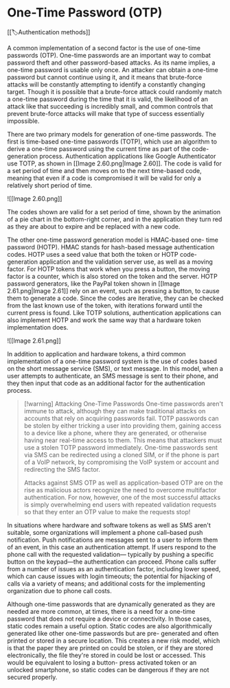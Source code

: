 
# One-Time Password (OTP)

[[🏷️Authentication methods]]

A common implementation of a second factor is the use of one-time passwords (OTP). One-time passwords are an important way to combat password theft and other password-based attacks. As its name implies, a one-time password is usable only once. An attacker can obtain a one-time password but cannot continue using it, and it means that brute-force attacks will be constantly attempting to identify a constantly changing target. Though it is possible that a brute-force attack could randomly match a one-time password during the time that it is valid, the likelihood of an attack like that succeeding is incredibly small, and common controls that prevent brute-force attacks will make that type of success essentially impossible.

There are two primary models for generation of one-time passwords. The first is time-based one-time passwords (TOTP), which use an algorithm to derive a one-time password using the current time as part of the code-generation process. Authentication applications like Google Authenticator use TOTP, as shown in [[Image 2.60.png|Image 2.60]]. The code is valid for a set period of time and then moves on to the next time-based code, meaning that even if a code is compromised it will be valid for only a relatively short period of time.

![[Image 2.60.png]]

The codes shown are valid for a set period of time, shown by the animation of a pie chart in the bottom-right corner, and in the application they turn red as they are about to expire and be replaced with a new code.

The other one-time password generation model is HMAC-based one- time password (HOTP). HMAC stands for hash-based message authentication codes. HOTP uses a seed value that both the token or HOTP code-generation application and the validation server use, as well as a moving factor. For HOTP tokens that work when you press a button, the moving factor is a counter, which is also stored on the token and the server. HOTP password generators, like the PayPal token shown in [[Image 2.61.png|Image 2.61]] rely on an event, such as pressing a button, to cause them to generate a code. Since the codes are iterative, they can be checked from the last known use of the token, with iterations forward until the current press is found. Like TOTP solutions, authentication applications can also implement HOTP and work the same way that a hardware token implementation does. 

![[Image 2.61.png]]

In addition to application and hardware tokens, a third common implementation of a one-time password system is the use of codes based on the short message service (SMS), or text message. In this model, when a user attempts to authenticate, an SMS message is sent to their phone, and they then input that code as an additional factor for the authentication process.

> [!warning] Attacking One-Time Passwords
> One-time passwords aren't immune to attack, although they can make traditional attacks on accounts that rely on acquiring passwords fail. TOTP passwords can be stolen by either tricking a user into providing them, gaining access to a device like a phone, where they are generated, or otherwise having near real-time access to them. This means that attackers must use a stolen TOTP password immediately. One-time passwords sent via SMS can be redirected using a cloned SIM, or if the phone is part of a VoIP network, by compromising the VoIP system or account and redirecting the SMS factor.
>
> Attacks against SMS OTP as well as application-based OTP are on the rise as malicious actors recognize the need to overcome multifactor authentication. For now, however, one of the most successful attacks is simply overwhelming end users with repeated validation requests so that they enter an OTP value to make the requests stop!

In situations where hardware and software tokens as well as SMS aren't suitable, some organizations will implement a phone call–based push notification. Push notifications are messages sent to a user to inform them of an event, in this case an authentication attempt. If users respond to the phone call with the requested validation— typically by pushing a specific button on the keypad—the authentication can proceed. Phone calls suffer from a number of issues as an authentication factor, including lower speed, which can cause issues with login timeouts; the potential for hijacking of calls via a variety of means; and additional costs for the implementing organization due to phone call costs. 

Although one-time passwords that are dynamically generated as they are needed are more common, at times, there is a need for a one-time password that does not require a device or connectivity. In those cases, static codes remain a useful option. Static codes are also algorithmically generated like other one-time passwords but are pre- generated and often printed or stored in a secure location. This creates a new risk model, which is that the paper they are printed on could be stolen, or if they are stored electronically, the file they're stored in could be lost or accessed. This would be equivalent to losing a button- press activated token or an unlocked smartphone, so static codes can be dangerous if they are not secured properly.


